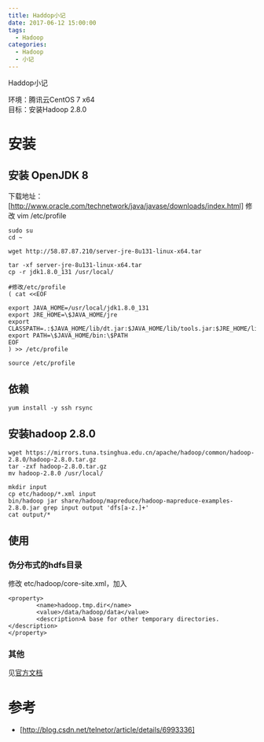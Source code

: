 ```yaml
---
title: Haddop小记
date: 2017-06-12 15:00:00
tags:
  - Hadoop
categories:
  - Hadoop
  - 小记
---
```


Haddop小记
<!-- MORE -->
环境：腾讯云CentOS 7 x64  
目标：安装Hadoop 2.8.0


# 安装  
## 安装 OpenJDK 8
下载地址：[http://www.oracle.com/technetwork/java/javase/downloads/index.html]
修改 vim /etc/profile

```
sudo su
cd ~

wget http://58.87.87.210/server-jre-8u131-linux-x64.tar

tar -xf server-jre-8u131-linux-x64.tar
cp -r jdk1.8.0_131 /usr/local/

#修改/etc/profile
( cat <<EOF

export JAVA_HOME=/usr/local/jdk1.8.0_131
export JRE_HOME=\$JAVA_HOME/jre
export CLASSPATH=.:$JAVA_HOME/lib/dt.jar:$JAVA_HOME/lib/tools.jar:$JRE_HOME/lib:$CLASSPATH
export PATH=\$JAVA_HOME/bin:\$PATH
EOF
) >> /etc/profile

source /etc/profile

```

## 依赖
```
yum install -y ssh rsync
```

## 安装hadoop 2.8.0
```
wget https://mirrors.tuna.tsinghua.edu.cn/apache/hadoop/common/hadoop-2.8.0/hadoop-2.8.0.tar.gz
tar -zxf hadoop-2.8.0.tar.gz
mv hadoop-2.8.0 /usr/local/

mkdir input
cp etc/hadoop/*.xml input
bin/hadoop jar share/hadoop/mapreduce/hadoop-mapreduce-examples-2.8.0.jar grep input output 'dfs[a-z.]+'
cat output/*
```

## 使用
### 伪分布式的hdfs目录  
修改 etc/hadoop/core-site.xml，加入
```
<property>  
        <name>hadoop.tmp.dir</name>  
        <value>/data/hadoop/data</value>  
        <description>A base for other temporary directories.</description>  
</property>  
```
### 其他
见[官方文档](http://hadoop.apache.org/docs/r2.8.0/hadoop-project-dist/hadoop-common/SingleCluster.html#Execution)


# 参考
- [http://blog.csdn.net/telnetor/article/details/6993336]
